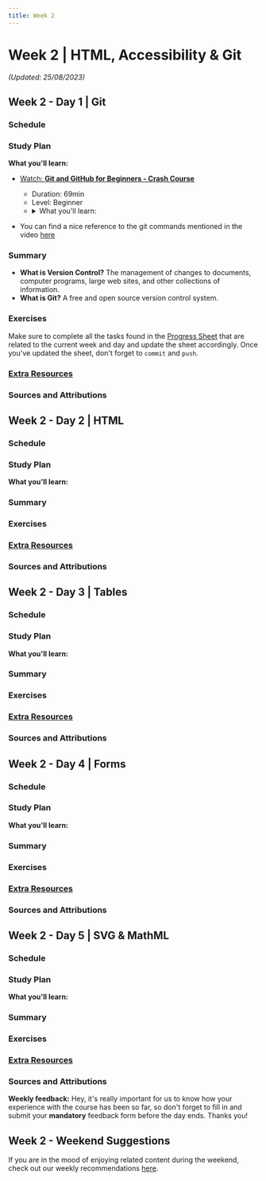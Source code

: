 ```yaml
---
title: Week 2
---
```


# Week 2 | HTML, Accessibility & Git

_(Updated: 25/08/2023)_

## Week 2 - Day 1 | Git

  ### Schedule

  ### Study Plan

  **What you'll learn:**

  - [Watch: **Git and GitHub for Beginners - Crash Course**](https://www.youtube.com/watch?v=RGOj5yH7evk)
    - Duration: 69min
    - Level: Beginner
    - <details>
        <summary>What you'll learn:</summary>
        <ul>
          <li>(0:00) Introduction</li>
          <li>(1:10) What is git?</li>
          <li>(1:30) What is version control?</li>
          <li>(2:10) Terms to be learn in video</li>
          <li>(5:20) Git commands</li>
          <li>(7:05) sign up in GitHub</li>
          <li>(11:32) using git in local machine</li>
          <li>(11:54) git install</li>
          <li>(12:48) getting code editor</li>
          <li>(13:30) inside VS Code</li>
          <li>(14:30) cloning through VS Code</li>
          <li>(17:30) git commit command</li>
          <li>(18:15) git add command</li>
          <li>(19:15) committing</li>
          <li>(20:20) git push command</li>
          <li>(20:30) SSH Keys</li>
          <li>(25:25) git push</li>
          <li>(30:21) Review workflow so far</li>
          <li>(31:40) Compare between GitHub workflow and local git workflow</li>
          <li>(32:42) git branching</li>
          <li>(56:30) Undoing in git</li>
          <li>(1:01:50) Forking in git</li>
          <li>(1:07:55) Ending</li>
        </ul>
      </details>

  - You can find a nice reference to the git commands mentioned in the video [here](resources/git-commands.md)

  ### Summary

  - **What is Version Control?** The management of changes to documents, computer programs, large web sites, and other collections of information.
  - **What is Git?** A free and open source version control system.

  ### Exercises

  Make sure to complete all the tasks found in the [Progress Sheet](../../user/progress.draft.60.csv) that are related to the current week and day and update the sheet accordingly. Once you've updated the sheet, don't forget to `commit` and `push`.

  ### [Extra Resources](EXTRAS.md)

  ### Sources and Attributions

## Week 2 - Day 2 | HTML

  ### Schedule

  ### Study Plan

  **What you'll learn:**

  ### Summary

  ### Exercises

  ### [Extra Resources](EXTRAS.md)

  ### Sources and Attributions

## Week 2 - Day 3 | Tables

  ### Schedule

  ### Study Plan

  **What you'll learn:**

  ### Summary

  ### Exercises

  ### [Extra Resources](EXTRAS.md)

  ### Sources and Attributions

## Week 2 - Day 4 | Forms

  ### Schedule

  ### Study Plan

  **What you'll learn:**

  ### Summary

  ### Exercises

  ### [Extra Resources](EXTRAS.md)

  ### Sources and Attributions

## Week 2 - Day 5 | SVG & MathML

  ### Schedule

  ### Study Plan

  **What you'll learn:**

  ### Summary

  ### Exercises

  ### [Extra Resources](EXTRAS.md)

  ### Sources and Attributions

**Weekly feedback:** Hey, it's really important for us to know how your experience with the course has been so far, so don't forget to fill in and submit your **mandatory** feedback form before the day ends. Thanks you! 

## Week 2 - Weekend Suggestions

If you are in the mood of enjoying related content during the weekend, check out our weekly recommendations [here](WEEKEND.md).